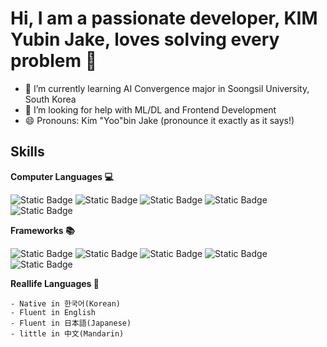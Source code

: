 # Hi, I am a passionate developer, KIM Yubin Jake, loves solving every problem 👋
- 🌱 I’m currently learning AI Convergence major in Soongsil University, South Korea
- 🤔 I’m looking for help with ML/DL and Frontend Development
- 😄 Pronouns: Kim "Yoo"bin Jake (pronounce it exactly as it says!)

## Skills
**Computer Languages 💻**  
  
![Static Badge](https://img.shields.io/badge/html-E34F26?style=for-the-badge&logo=HTML5&logoColor=FFFFFF)
![Static Badge](https://img.shields.io/badge/CSS-%231572B6?style=for-the-badge&logo=CSS3&logoColor=FFFFFF)
![Static Badge](https://img.shields.io/badge/javascript-%23F7DF1E?style=for-the-badge&logo=javascript&logoColor=FFFFFF)
![Static Badge](https://img.shields.io/badge/typescript-%233178C6?style=for-the-badge&logo=typescript&logoColor=FFFFFF)
![Static Badge](https://img.shields.io/badge/python-%233776AB?style=for-the-badge&logo=python&logoColor=FFFFFF)

**Frameworks 📚**  
  
![Static Badge](https://img.shields.io/badge/next.js-000000?style=for-the-badge&logo=next.js)
![Static Badge](https://img.shields.io/badge/node.js-339933?style=for-the-badge&logo=node.js&logoColor=FFFFFF)
![Static Badge](https://img.shields.io/badge/express-000000?style=for-the-badge&logo=express&logoColor=FFFFFF)
![Static Badge](https://img.shields.io/badge/pytorch-%23EE4C2C?style=for-the-badge&logo=pytorch&logoColor=FFFFFF)
![Static Badge](https://img.shields.io/badge/tensorflow-%23FF6F00?style=for-the-badge&logo=tensorflow&logoColor=FFFFFF)

**Reallife Languages 💬**
```
- Native in 한국어(Korean)
- Fluent in English
- Fluent in 日本語(Japanese)
- little in 中文(Mandarin)
```
